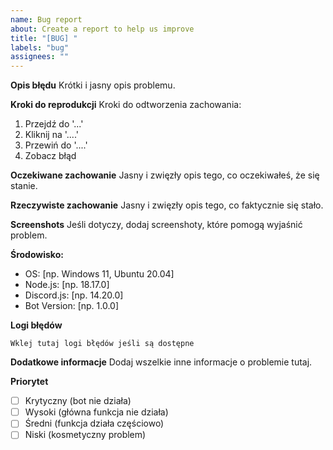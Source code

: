 ```yaml
---
name: Bug report
about: Create a report to help us improve
title: "[BUG] "
labels: "bug"
assignees: ""
---
```


**Opis błędu**
Krótki i jasny opis problemu.

**Kroki do reprodukcji**
Kroki do odtworzenia zachowania:

1. Przejdź do '...'
2. Kliknij na '....'
3. Przewiń do '....'
4. Zobacz błąd

**Oczekiwane zachowanie**
Jasny i zwięzły opis tego, co oczekiwałeś, że się stanie.

**Rzeczywiste zachowanie**
Jasny i zwięzły opis tego, co faktycznie się stało.

**Screenshots**
Jeśli dotyczy, dodaj screenshoty, które pomogą wyjaśnić problem.

**Środowisko:**

- OS: [np. Windows 11, Ubuntu 20.04]
- Node.js: [np. 18.17.0]
- Discord.js: [np. 14.20.0]
- Bot Version: [np. 1.0.0]

**Logi błędów**

```
Wklej tutaj logi błędów jeśli są dostępne
```

**Dodatkowe informacje**
Dodaj wszelkie inne informacje o problemie tutaj.

**Priorytet**

- [ ] Krytyczny (bot nie działa)
- [ ] Wysoki (główna funkcja nie działa)
- [ ] Średni (funkcja działa częściowo)
- [ ] Niski (kosmetyczny problem)
